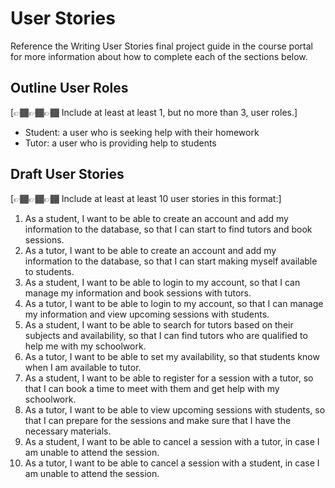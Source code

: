# User Stories

Reference the Writing User Stories final project guide in the course portal for more information about how to complete each of the sections below.

## Outline User Roles

[👉🏾👉🏾👉🏾 Include at least at least 1, but no more than 3, user roles.]

- Student: a user who is seeking help with their homework
- Tutor: a user who is providing help to students

## Draft User Stories

[👉🏾👉🏾👉🏾 Include at least at least 10 user stories in this format:]

1. As a student, I want to be able to create an account and add my information to the database, so that I can start to find tutors and book sessions.
2. As a tutor, I want to be able to create an account and add my information to the database, so that I can start making myself available to students.
3. As a student, I want to be able to login to my account, so that I can manage my information and book sessions with tutors.
4. As a tutor, I want to be able to login to my account, so that I can manage my information and view upcoming sessions with students.
5. As a student, I want to be able to search for tutors based on their subjects and availability, so that I can find tutors who are qualified to help me with my schoolwork.
6. As a tutor, I want to be able to set my availability, so that students know when I am available to tutor.
7. As a student, I want to be able to register for a session with a tutor, so that I can book a time to meet with them and get help with my schoolwork.
8. As a tutor, I want to be able to view upcoming sessions with students, so that I can prepare for the sessions and make sure that I have the necessary materials.
9. As a student, I want to be able to cancel a session with a tutor, in case I am unable to attend the session.
10. As a tutor, I want to be able to cancel a session with a student, in case I am unable to attend the session.
